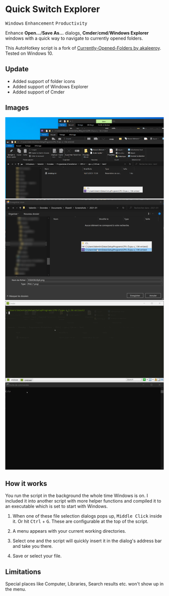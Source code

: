 # Quick Switch Explorer

<kbd>Windows</kbd> <kbd>Enhancement</kbd> <kbd>Productivity</kbd>

Enhance **Open...**/**Save As...** dialogs, **Cmder**/**cmd**/**Windows Explorer** windows with a quick way to navigate to currently opened folders.

This AutoHotkey script is a fork of [Currently-Opened-Folders by akaleeroy](https://gist.github.com/akaleeroy/f23bd4dd2ddae63ece2582ede842b028).  
Tested on Windows 10.

## Update
- Added support of folder icons
- Added support of Windows Explorer
- Added support of Cmder

## Images
![Windows Explorer](images/h5bhOkUEpE.png)
![Windows dialogs](images/CacVRJ7qe3.png)
![Cmder](images/5ro7Syi2Ln.gif)
![Cmd](images/4JqHesnOrX.gif)

## How it works

You run the script in the background the whole time Windows is on. I included it into another script with more helper functions and compiled it to an executable which is set to start with Windows.

1. When one of these file selection dialogs pops up, <kbd>Middle Click</kbd> inside it. Or hit <kbd>Ctrl</kbd> + <kbd>G</kbd>. These are configurable at the top of the script.

2. A menu appears with your current working directories. 

3. Select one and the script will quickly insert it in the dialog's address bar and take you there. 

4. Save or select your file.

## Limitations

Special places like Computer, Libraries, Search results etc. won't show up in the menu.